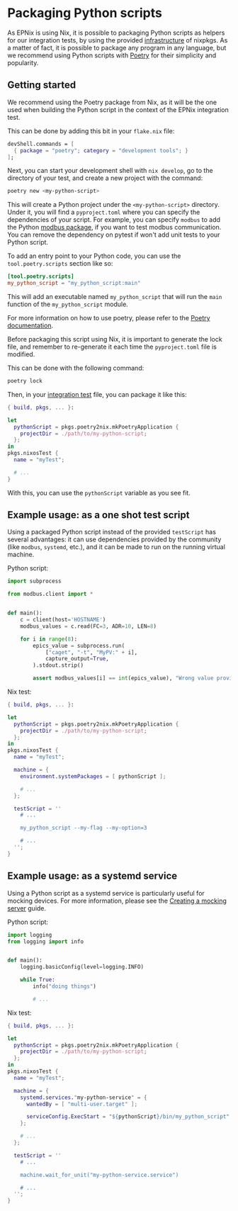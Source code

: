 # Packaging Python scripts

As EPNix is using Nix, it is possible to packaging Python scripts as helpers
for our integration tests, by using the provided [infrastructure] of nixpkgs.
As a matter of fact, it is possible to package any program in any language, but
we recommend using Python scripts with [Poetry] for their simplicity and
popularity.

[infrastructure]: <https://nixos.org/manual/nixpkgs/stable/#python>
[Poetry]: <https://python-poetry.org/>

## Getting started

We recommend using the Poetry package from Nix, as it will be the one used when
building the Python script in the context of the EPNix integration test.

This can be done by adding this bit in your `flake.nix` file:

```nix
devShell.commands = [
  { package = "poetry"; category = "development tools"; }
];
```

Next, you can start your development shell with `nix develop`, go to the
directory of your test, and create a new project with the command:

```bash
poetry new <my-python-script>
```

This will create a Python project under the `<my-python-script>` directory.
Under it, you will find a `pyproject.toml` where you can specify the
dependencies of your script. For example, you can specify `modbus` to add the
Python [modbus package], if you want to test modbus communication. You can
remove the dependency on pytest if won't add unit tests to your Python script.

[modbus package]: <https://pypi.org/project/modbus/>

To add an entry point to your Python code, you can use the
`tool.poetry.scripts` section like so:

```toml
[tool.poetry.scripts]
my_python_script = "my_python_script:main"
```

This will add an executable named `my_python_script` that will run the `main`
function of the `my_python_script` module.

For more information on how to use poetry, please refer to the [Poetry
documentation].

[Poetry documentation]: <https://python-poetry.org/docs/basic-usage/>

Before packaging this script using Nix, it is important to generate the lock
file, and remember to re-generate it each time the `pyproject.toml` file is
modified.

This can be done with the following command:

```bash
poetry lock
```

Then, in your [integration test] file, you can package it like this:

[integration test]: ./integration-tests.md

```nix
{ build, pkgs, ... }:

let
  pythonScript = pkgs.poetry2nix.mkPoetryApplication {
    projectDir = ./path/to/my-python-script;
  };
in
pkgs.nixosTest {
  name = "myTest";

  # ...
}
```

With this, you can use the `pythonScript` variable as you see fit.

## Example usage: as a one shot test script

Using a packaged Python script instead of the provided `testScript` has several
advantages: it can use dependencies provided by the community (like `modbus`,
`systemd`, etc.), and it can be made to run on the running virtual machine.

Python script:

```python
import subprocess

from modbus.client import *


def main():
    c = client(host='HOSTNAME')
    modbus_values = c.read(FC=3, ADR=10, LEN=8)

    for i in range(8):
        epics_value = subprocess.run(
            ["caget", "-t", "MyPV:" + i],
            capture_output=True,
        ).stdout.strip()

        assert modbus_values[i] == int(epics_value), "Wrong value provided by epics"
```

Nix test:

```nix
{ build, pkgs, ... }:

let
  pythonScript = pkgs.poetry2nix.mkPoetryApplication {
    projectDir = ./path/to/my-python-script;
  };
in
pkgs.nixosTest {
  name = "myTest";

  machine = {
    environment.systemPackages = [ pythonScript ];

    # ...
  };

  testScript = ''
    # ...

    my_python_script --my-flag --my-option=3

    # ...
  '';
}
```

## Example usage: as a systemd service

Using a Python script as a systemd service is particularly useful for mocking
devices. For more information, please see the [Creating a mocking server]
guide.

[Creating a mocking server]: ./creating-a-mock-server.md

Python script:

```python
import logging
from logging import info


def main():
    logging.basicConfig(level=logging.INFO)

    while True:
        info("doing things")

        # ...
```

Nix test:

```nix
{ build, pkgs, ... }:

let
  pythonScript = pkgs.poetry2nix.mkPoetryApplication {
    projectDir = ./path/to/my-python-script;
  };
in
pkgs.nixosTest {
  name = "myTest";

  machine = {
    systemd.services."my-python-service" = {
      wantedBy = [ "multi-user.target" ];

      serviceConfig.ExecStart = "${pythonScript}/bin/my_python_script";
    };

    # ...
  };

  testScript = ''
    # ...

    machine.wait_for_unit("my-python-service.service")

    # ...
  '';
}
```
